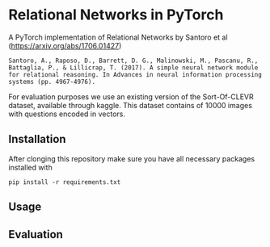 # Relational Networks in PyTorch

A PyTorch implementation of Relational Networks by Santoro et al (https://arxiv.org/abs/1706.01427)

	Santoro, A., Raposo, D., Barrett, D. G., Malinowski, M., Pascanu, R., Battaglia, P., & Lillicrap, T. (2017). A simple neural network module for relational reasoning. In Advances in neural information processing systems (pp. 4967-4976).

For evaluation purposes we use an existing version of the Sort-Of-CLEVR dataset, available through kaggle. This dataset contains of 10000 images with questions encoded in vectors.

## Installation

After clonging this repository make sure you have all necessary packages installed with

```
pip install -r requirements.txt
```

## Usage


## Evaluation

